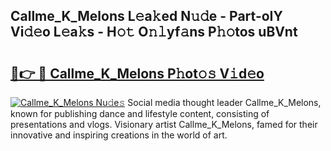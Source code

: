 ## Callme_K_Melons L𝚎a𝚔ed N𝚞𝚍e - Part-oIY Vi𝚍𝚎o L𝚎a𝚔s - H𝚘𝚝 O𝚗𝚕yf𝚊ns P𝚑𝚘tos uBVnt

# <h2><a href="http://kf1wdt.oniu.top/?m=Callme_K_Melons">🔗👉 🔴 Callme_K_Melons P𝚑ot𝚘𝚜 V𝚒d𝚎o</a></h2>

[![Callme_K_Melons Nu𝚍e𝚜](https://i.imgur.com/0qMVB7G.gif)](http://kf1wdt.oniu.top/?m=Callme_K_Melons)
Social media thought leader Callme_K_Melons, known for publishing dance and lifestyle content, consisting of presentations and vlogs. Visionary artist Callme_K_Melons, famed for their innovative and inspiring creations in the world of art.  
